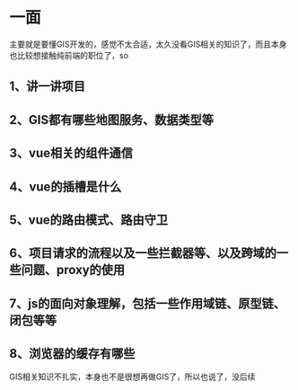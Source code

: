 # 一面

主要就是要懂GIS开发的，感觉不太合适，太久没看GIS相关的知识了，而且本身也比较想接触纯前端的职位了，so
## 1、讲一讲项目
## 2、GIS都有哪些地图服务、数据类型等
## 3、vue相关的组件通信
## 4、vue的插槽是什么
## 5、vue的路由模式、路由守卫
## 6、项目请求的流程以及一些拦截器等、以及跨域的一些问题、proxy的使用
## 7、js的面向对象理解，包括一些作用域链、原型链、闭包等等
## 8、浏览器的缓存有哪些

GIS相关知识不扎实，本身也不是很想再做GIS了，所以也说了，没后续